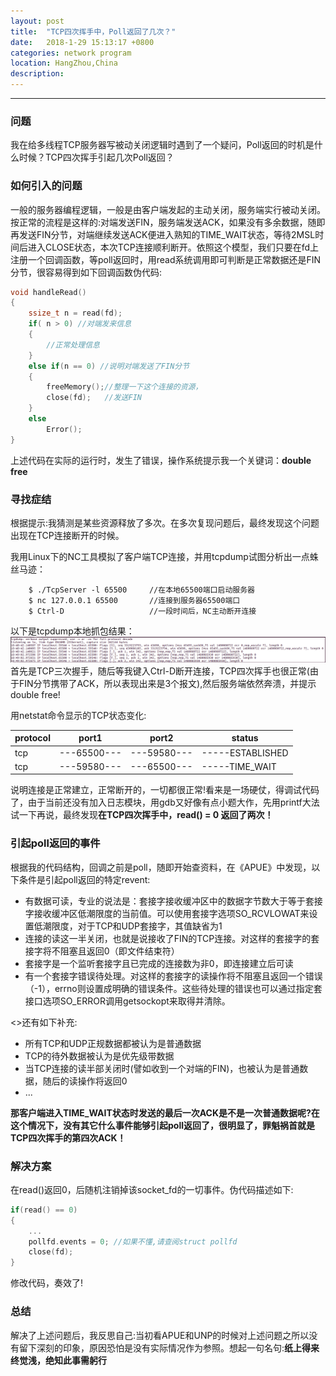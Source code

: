```yaml
---
layout: post
title:  "TCP四次挥手中，Poll返回了几次？"
date:   2018-1-29 15:13:17 +0800
categories: network program 
location: HangZhou,China 
description:  
---
```

---

### 问题
我在给多线程TCP服务器写被动关闭逻辑时遇到了一个疑问，Poll返回的时机是什么时候？TCP四次挥手引起几次Poll返回？
### 如何引入的问题
一般的服务器编程逻辑，一般是由客户端发起的主动关闭，服务端实行被动关闭。按正常的流程是这样的:对端发送FIN，服务端发送ACK，如果没有多余数据，随即再发送FIN分节，对端继续发送ACK便进入熟知的TIME_WAIT状态，等待2MSL时间后进入CLOSE状态，本次TCP连接顺利断开。依照这个模型，我们只要在fd上注册一个回调函数，等poll返回时，用read系统调用即可判断是正常数据还是FIN分节，很容易得到如下回调函数伪代码:
```c++
void handleRead()
{
    ssize_t n = read(fd); 
    if( n > 0) //对端发来信息
    {
        //正常处理信息
    }
    else if(n == 0) //说明对端发送了FIN分节
    {
        freeMemory();//整理一下这个连接的资源，
        close(fd);   //发送FIN
    }
    else
        Error();
}
```
上述代码在实际的运行时，发生了错误，操作系统提示我一个关键词：**double free**

### 寻找症结

根据提示:我猜测是某些资源释放了多次。在多次复现问题后，最终发现这个问题出现在TCP连接断开的时候。

我用Linux下的NC工具模拟了客户端TCP连接，并用tcpdump试图分析出一点蛛丝马迹：
```shell
    $ ./TcpServer -l 65500     //在本地65500端口启动服务器
    $ nc 127.0.0.1 65500       //连接到服务器65500端口
    $ Ctrl-D                   //一段时间后，NC主动断开连接 
```
以下是tcpdump本地抓包结果：
![TCPDUMP](../material/POLL/tcpdump.png)
首先是TCP三次握手，随后等我键入Ctrl-D断开连接，TCP四次挥手也很正常(由于FIN分节携带了ACK，所以表现出来是3个报文),然后服务端依然奔溃，并提示double free!

用netstat命令显示的TCP状态变化:

protocol |       port1       |      port2        | status
---------| ------------------| ------------------|--------------
tcp      |  ---65500---  | ---59580---   | -----ESTABLISHED
tcp      |  ---59580---  | ---65500---   | -----TIME_WAIT

说明连接是正常建立，正常断开的，一切都很正常!看来是一场硬仗，得调试代码了，由于当前还没有加入日志模块，用gdb又好像有点小题大作，先用printf大法试一下再说，最终发现**在TCP四次挥手中，read() = 0 返回了两次！**

### 引起poll返回的事件

根据我的代码结构，回调之前是poll，随即开始查资料，在《APUE》中发现，以下条件是引起poll返回的特定revent:
* 有数据可读，专业的说法是：套接字接收缓冲区中的数据字节数大于等于套接字接收缓冲区低潮限度的当前值。可以使用套接字选项SO_RCVLOWAT来设置低潮限度，对于TCP和UDP套接字，其值缺省为1
* 连接的读这一半关闭，也就是说接收了FIN的TCP连接。对这样的套接字的套接字将不阻塞且返回0（即文件结束符）
* 套接字是一个监听套接字且已完成的连接数为非0，即连接建立后可读
* 有一个套接字错误待处理。对这样的套接字的读操作将不阻塞且返回一个错误（-1），errno则设置成明确的错误条件。这些待处理的错误也可以通过指定套接口选项SO_ERROR调用getsockopt来取得并清除。

<<UNP>>还有如下补充:
* 所有TCP和UDP正规数据都被认为是普通数据
* TCP的待外数据被认为是优先级带数据
* 当TCP连接的读半部关闭时(譬如收到一个对端的FIN)，也被认为是普通数据，随后的读操作将返回0
* ...

**那客户端进入TIME_WAIT状态时发送的最后一次ACK是不是一次普通数据呢?**在这个情况下，没有其它什么事件能够引起poll返回了，很明显了，罪魁祸首就是**TCP四次挥手的第四次ACK！**
### 解决方案
在read()返回0，后随机注销掉该socket_fd的一切事件。伪代码描述如下:
```c++
if(read() == 0)
{
    ...
    pollfd.events = 0; //如果不懂,请查阅struct pollfd
    close(fd); 
}
```
修改代码，奏效了!
### 总结
解决了上述问题后，我反思自己:当初看APUE和UNP的时候对上述问题之所以没有留下深刻的印象，原因恐怕是没有实际情况作为参照。想起一句名句:**纸上得来终觉浅，绝知此事需躬行**
